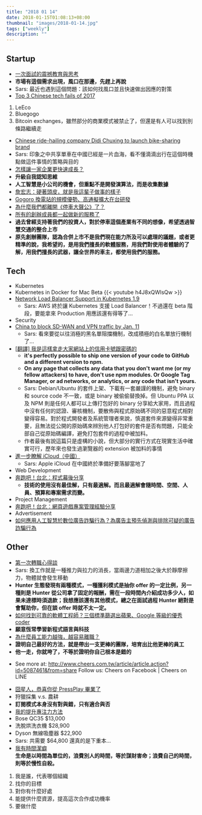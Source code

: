 ```yaml
---
title: "2018 01 14"
date: 2018-01-15T01:08:13+08:00
thumbnail: "images/2018-01-14.jpg"
tags: ["weekly"]
description: ""
---
```


## Startup

* [一次面試的震撼教育與思考](https://medium.com/as-a-product-designer/%E4%B8%80%E6%AC%A1%E9%9D%A2%E8%A9%A6%E7%9A%84%E9%9C%87%E6%92%BC%E6%95%99%E8%82%B2%E8%88%87%E6%80%9D%E8%80%83-512cd29ec659)
 * **市場有這個需求出現，風口在那邊，先趕上再說**
 * Sars: 最近也遇到這個問題：該如何找風口並且快速做出因應的對策
* [Top 3 Chinese tech fails of 2017](http://technode.com/2018/01/08/top-3-chinese-tech-companies-that-had-a-horrible-2017/)
 1. LeEco
 2. Bluegogo
 3. Bitcoin exchanges，雖然部分的商業模式被禁止了，但還是有人可以找到別條路繼續走
* [Chinese ride-hailing company Didi Chuxing to launch bike-sharing brand](https://e27.co/chinese-ride-hailing-company-didi-chuxing-launch-bike-sharing-brand-20180109/)
 * Sars: 印象之中共享單車在中國已經是一片血海，看不懂滴滴出行在這個時機點做這件事情的策略與目的
* [怎樣讓一家企業更快速成長？](https://medium.com/timchen/%E6%80%8E%E6%A8%A3%E8%AE%93%E4%B8%80%E5%AE%B6%E4%BC%81%E6%A5%AD%E6%9B%B4%E5%BF%AB%E9%80%9F%E6%88%90%E9%95%B7-84c0f3417ff8)
 * **升級自我認知思維**
 * **人工智慧是小公司的機會，但重點不是開發演算法，而是收集數據**
* [詹宏志：硬著頭皮，就是我這輩子做事的樣子](https://soundcloud.com/drink-with-mario/s3e1)
* [Gogoro 換電站的規模優勢、高通擬擴大在台研發](https://daodu.tech/01-09-2018-gogoro-gostation-scale-advantage-qualcomm-plan-to-increase-the-development-in-taiwan)
* [為什麼我們都離開《停車大聲公》了？](https://medium.com/@ronaldxxxx/%E7%82%BA%E4%BB%80%E9%BA%BC%E6%88%91%E5%80%91%E9%83%BD%E9%9B%A2%E9%96%8B-%E5%81%9C%E8%BB%8A%E5%A4%A7%E8%81%B2%E5%85%AC-%E4%BA%86-9720a2b026ce)
 * [所有的創辦成員都一起做新的服務了](https://www.facebook.com/RonaldXX/posts/10156009322778142)
 * **過去曾經支持著我們的投資人，對於停車這個產業有不同的想像，希望透過智慧交通的整合上市**
 * **原先創辦團隊，認為合併上市不是我們現在能力所及可以處理的議題，或者更精準的說，我希望的，是用我們擅長的軟體服務，用我們對使用者體驗的了解，用我們擅長的武器，讓全世界的車主，都使用我們的服務。**

## Tech

* Kubernetes
 * Kubernetes in Docker for Mac Beta {{< youtube h4J8xQWlsQw >}}
 * [Network Load Balancer Support in Kubernetes 1.9](https://aws.amazon.com/tw/blogs/opensource/network-load-balancer-support-in-kubernetes-1-9/)
     * Sars: AWS 終於讓 Kubernetes 支援 Load Balancer！不過還在 beta 階段，要能拿來 Production 用應該還有得等了...
* Security
 * [China to block SD-WAN and VPN traffic by Jan. 11](https://www.networkworld.com/article/3245795/sd-wan/china-to-block-sd-wan-and-vpn-traffic-by-jan-11.html)
     * Sars: 看來要從以往消極的黑名單阻擋機制，改成積極的白名單放行機制了...
 * [[翻譯] 我是這樣拿走大家網站上的信用卡號跟密碼的](https://medium.com/@CQD/%E7%BF%BB%E8%AD%AF-%E6%88%91%E6%98%AF%E9%80%99%E6%A8%A3%E6%8B%BF%E8%B5%B0%E5%A4%A7%E5%AE%B6%E7%B6%B2%E7%AB%99%E4%B8%8A%E7%9A%84%E4%BF%A1%E7%94%A8%E5%8D%A1%E8%99%9F%E8%B7%9F%E5%AF%86%E7%A2%BC%E7%9A%84-991cb6c4631e)
     * **it's perfectly possible to ship one version of your code to GitHub and a different version to npm.**
     * **On any page that collects any data that you don't want me (or my fellow attackers) to have, don't use npm modules. Or Google Tag Manager, or ad networks, or analytics, or any code that isn't yours.**
     * Sars: Debian/Ubuntu 的套件上架、下載有一套嚴謹的機制，避免 binary 和 source code 不一致，或是 binary 被偷偷替換掉。但 Ubuntu PPA 以及 NPM 則是任何人都可以上傳打包好的 binary 分享給大家用，而且過程中沒有任何的認證、審核機制，要散佈與程式原始碼不同的惡意程式相對變得容易。對於程式開發者及系統管理者來說，慎選套件來源變得非常重要，且無法從公開的原始碼來辨別他人打包好的套件是否有問題，只能全部自己從原始碼編譯，避免打包套件的過程中被加料。
     * 作者最後有說這篇只是虛構的小說，但大部分的實行方式在現實生活中確實可行，歷年來也發生過瀏覽器的 extension 被加料的事情
 * [進一步瞭解 iCloud（中國）](https://support.apple.com/zh-cn/HT208351)
     * Sars: Apple iCloud 在中國終於準備好要落腳當地了
* Web Development
 * [奔跑吧！台北：程式幕後分享](https://medium.com/@chiunhau/%E5%A5%94%E8%B7%91%E5%90%A7-%E5%8F%B0%E5%8C%97-%E7%A8%8B%E5%BC%8F%E5%B9%95%E5%BE%8C%E5%88%86%E4%BA%AB-e02d0a565559)
     * **技術的使用沒有最佳解，只有最適解。而且最適解會隨時間、空間、人員、預算和專案需求而變。**
* Project Management
 * [奔跑吧！台北：網頁遊戲專案管理經驗分享](https://medium.com/@fivil52/%E5%A5%94%E8%B7%91%E5%90%A7-%E5%8F%B0%E5%8C%97-%E7%B6%B2%E9%A0%81%E9%81%8A%E6%88%B2%E5%B0%88%E6%A1%88%E7%AE%A1%E7%90%86%E7%B6%93%E9%A9%97%E5%88%86%E4%BA%AB-cf7b940754c1)
* Advertisement
 * [如何應用人工智慧於數位廣告詐騙行為？為廣告主預先偵測與排除可疑的廣告詐騙行為](http://www.appier.com/assets/reports/The_Fight_Against_Ad_Fraud_How_AI_Can_Help_CH.pdf)

## Other

* [第一次轉職心得談](https://medium.com/@kiming_32194/%E7%AC%AC%E4%B8%80%E6%AC%A1%E8%BD%89%E8%81%B7%E5%BF%83%E5%BE%97%E8%AB%87-56f848d1bd3a)
 * Sars: 換工作就是一種推力與拉力的消長，當兩邊力道相加之後大於靜摩擦力，物體就會發生移動
 * **Hunter 生態發現有兩種模式，一種獲利模式是抽你 offer 的一定比例，另一種則是 Hunter 從公司拿了固定的報酬，需在一段時間內介紹成功多少人，如果未達標時須退款；我想應該還有其他模式，總之在面試過程 Hunter 絕對是會幫助你，但在談 offer 時就不太一定。**
* [如何找到可靠的軟體工程師？三個標準篩選出蘋果、Google 等級的優秀 coder](https://blog.oursky.com/2017/11/01/asia-hiring-developers-programmers-chinese/)
 * **願意恆常學習新程式語言與科技**
* [為什麼員工能力越強，越容易離職？](http://www.cheers.com.tw/article/article.action?id=5087461)
 * **證明自己最好的方法，就是帶出一支更棒的團隊，培育出比他更棒的員工**
 * **他一走，你就垮了，不等於證明你自己根本是錯的**
- See more at: http://www.cheers.com.tw/article/article.action?id=5087461&from=share
Follow us: Cheers on Facebook | Cheers on LINE
* [囧星人，恭喜你從 PressPlay 畢業了](https://medium.com/timchen/youtuber-pressplay-d0badf8ec502)
 * 狩獵採集 v.s. 農耕
 * **訂閱模式本身沒有對與錯，只有適合與否**
* [我的提升專注力方法](https://medium.com/@icarus4/how-to-focus-and-boost-my-efficiency-5b207036508b)
 * Bose QC35 $13,000
 * 洗脫烘洗衣機 $28,900
 * Dyson 無線吸塵器 $22,900
 * Sars: 共需要 $64,800 還真的是下重本...
* [我有時間潔癖](https://medium.com/timchen/%E6%88%91%E6%9C%89%E6%99%82%E9%96%93%E6%BD%94%E7%99%96-1a83b44c405d)
 <br> **生命是以時間為單位的，浪費別人的時間，等於謀財害命；浪費自己的時間，則等於慢性自殺。**
 1. 我是誰，代表哪個組織
 2. 找你的目標
 3. 對你有什麼好處
 4. 能提供什麼資源，提高這次合作成功機率
 5. 要做什麼
